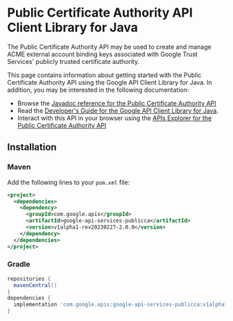 # Public Certificate Authority API Client Library for Java

The Public Certificate Authority API may be used to create and manage ACME external account binding keys associated with Google Trust Services' publicly trusted certificate authority. 

This page contains information about getting started with the Public Certificate Authority API
using the Google API Client Library for Java. In addition, you may be interested
in the following documentation:

* Browse the [Javadoc reference for the Public Certificate Authority API][javadoc]
* Read the [Developer's Guide for the Google API Client Library for Java][google-api-client].
* Interact with this API in your browser using the [APIs Explorer for the Public Certificate Authority API][api-explorer]

## Installation

### Maven

Add the following lines to your `pom.xml` file:

```xml
<project>
  <dependencies>
    <dependency>
      <groupId>com.google.apis</groupId>
      <artifactId>google-api-services-publicca</artifactId>
      <version>v1alpha1-rev20230227-2.0.0</version>
    </dependency>
  </dependencies>
</project>
```

### Gradle

```gradle
repositories {
  mavenCentral()
}
dependencies {
  implementation 'com.google.apis:google-api-services-publicca:v1alpha1-rev20230227-2.0.0'
}
```

[javadoc]: https://googleapis.dev/java/google-api-services-publicca/latest/index.html
[google-api-client]: https://github.com/googleapis/google-api-java-client/
[api-explorer]: https://developers.google.com/apis-explorer/#p/publicca/v1/
